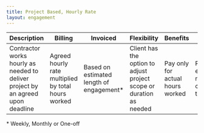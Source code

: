 ```yaml
---
title: Project Based, Hourly Rate
layout: engagement
---
```


| Description | Billing | Invoiced | Flexibility | Benefits | Ideal for | Considerations |
| ----------- | ------- | -------- | ----------- | -------- | --------- | -------------- |
| Contractor works hourly as needed to deliver project by an agreed upon deadline | Agreed hourly rate multiplied by total hours worked | Based on estimated length of engagement* | Client has the option to adjust project scope or duration as needed | Pay only for actual hours worked | Projects with evolving requirements or uncertain timelines | Billing may vary based on project duration and complexity |

\* Weekly, Monthly or One-off
